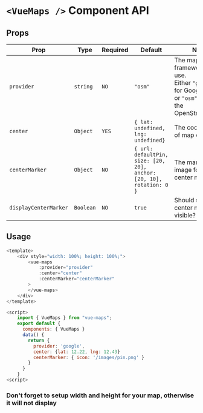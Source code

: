 # `<VueMaps />` Component API

## Props

| Prop | Type | Required | Default | Note |
|---|---|---|---|---|
| `provider` | `string` | `NO` | `"osm"` | The map framework to use. <br>Either `"google"` for GoogleMaps, or `"osm"` to use the OpenStreetMaps.
| `center` | `Object`| `YES` | `{ lat: undefined,`<br>`lng: undefined}` | The coordinates of map center.
| `centerMarker` | `Object`| `NO` | `{ url: defaultPin,`<br>`size: [20, 20],`<br>`anchor: [20, 10],`<br>`rotation: 0 }` | The marker image for the center marker.
| `displayCenterMarker` | `Boolean`| `NO` | `true` | Should set the center marker as visible?

## Usage

```js
<template>
    <div style="width: 100%; height: 100%;">
        <vue-maps
            :provider="provider"
            :center="center"
            :centerMarker="centerMarker"
        >
        </vue-maps>
    </div>
</template>

<script>
    import { VueMaps } from "vue-maps";
    export default {
      components: { VueMaps }
      data() {
        return {
          provider: 'google',
          center: {lat: 12.22, lng: 12.43}
          centerMarker: { icon: '/images/pin.png' }
        }
      }
    }
<script>
```

### Don't forget to setup width and height for your map, otherwise it will not display
